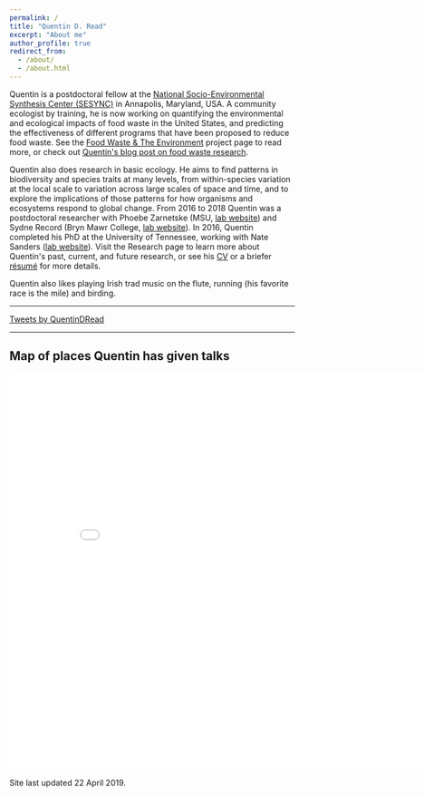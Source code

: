 ```yaml
---
permalink: /
title: "Quentin D. Read"
excerpt: "About me"
author_profile: true
redirect_from: 
  - /about/
  - /about.html
---
```


Quentin is a postdoctoral fellow at the [National Socio-Environmental Synthesis Center (SESYNC)](https://www.sesync.org) in Annapolis, Maryland, USA. A community ecologist by training, he is now working on quantifying the environmental and ecological impacts of food waste in the United States, and predicting the effectiveness of different programs that have been proposed to reduce food waste. See the [Food Waste & The Environment](https://www.sesync.org/project/ventures/food-waste-and-the-environment) project page to read more, or check out [Quentin's blog post on food waste research](https://qdrsite.wordpress.com/2019/02/15/why-do-we-waste-so-much-food/).

Quentin also does research in basic ecology. He aims to find patterns in biodiversity and species traits at many levels, from within-species variation at the local scale to variation across large scales of space and time, and to explore the implications of those patterns for how organisms and ecosystems respond to global change.
From 2016 to 2018 Quentin was a postdoctoral researcher with Phoebe Zarnetske (MSU, [lab website](https://msu.edu/~plz)) and Sydne Record (Bryn Mawr College, [lab website](https://sydnerecord.blogs.brynmawr.edu/)). In 2016, Quentin completed his PhD at the University of Tennessee, working with Nate Sanders ([lab website](http://www.natesanders.org/)). Visit the Research page to learn more about Quentin's past, current, and future research, or see his [CV](https://qdread.github.io/files/qread_cv.pdf) or a briefer [r&eacute;sum&eacute;](https://qdread.github.io/files/qread_2pageresume.pdf) for more details. 

Quentin also likes playing Irish trad music on the flute, running (his favorite race is the mile) and birding.

-----

<a class="twitter-timeline" href="https://twitter.com/QuentinDRead?ref_src=twsrc%5Etfw">Tweets by QuentinDRead</a> <script async src="https://platform.twitter.com/widgets.js" charset="utf-8"></script> 

-----

## Map of places Quentin has given talks

<iframe src="/talkmap/map.html" height="700" width="850" style="border:none;"></iframe>

Site last updated 22 April 2019.



